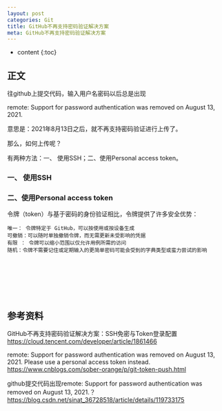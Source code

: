 ```yaml
---
layout: post
categories: Git
title: GitHub不再支持密码验证解决方案
meta: GitHub不再支持密码验证解决方案
---
```

* content
{:toc}
  
## 正文

往github上提交代码，输入用户名密码以后总是出现

remote: Support for password authentication was removed on August 13, 2021.

意思是：2021年8月13日之后，就不再支持密码验证进行上传了。

那么，如何上传呢？

有两种方法：一、 使用SSH；二、使用Personal access token。

### 一、 使用SSH



### 二、使用Personal access token

令牌（token）与基于密码的身份验证相比，令牌提供了许多安全优势：

    唯一： 令牌特定于 GitHub，可以按使用或按设备生成
    可撤销：可以随时单独撤销令牌，而无需更新未受影响的凭据
    有限 ： 令牌可以缩小范围以仅允许用例所需的访问
    随机：令牌不需要记住或定期输入的更简单密码可能会受到的字典类型或蛮力尝试的影响




<br/><br/><br/><br/><br/>
## 参考资料

GitHub不再支持密码验证解决方案：SSH免密与Token登录配置 <https://cloud.tencent.com/developer/article/1861466>

remote: Support for password authentication was removed on August 13, 2021. Please use a personal access token instead. <https://www.cnblogs.com/sober-orange/p/git-token-push.html>

github提交代码出现remote: Support for password authentication was removed on August 13, 2021.？ <https://blog.csdn.net/sinat_36728518/article/details/119733175>


